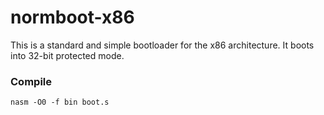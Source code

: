 # normboot-x86
This is a standard and simple bootloader for the x86 architecture. It boots into 32-bit protected mode.
### Compile
```
nasm -O0 -f bin boot.s
```
